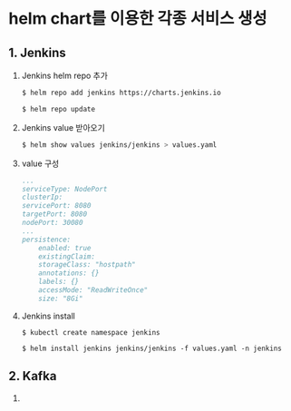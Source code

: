 # helm chart를 이용한 각종 서비스 생성

## 1. Jenkins
1. Jenkins helm repo 추가
    ```bash
    $ helm repo add jenkins https://charts.jenkins.io

    $ helm repo update
    ``` 

2. Jenkins value 받아오기
    ```bash
    $ helm show values jenkins/jenkins > values.yaml
    ```

3. value 구성
    ```yaml
    ...
    serviceType: NodePort
    clusterIp:
    servicePort: 8080
    targetPort: 8080
    nodePort: 30080
    ...
    persistence:
        enabled: true
        existingClaim:
        storageClass: "hostpath"
        annotations: {}
        labels: {}
        accessMode: "ReadWriteOnce"
        size: "8Gi"
    ```

4. Jenkins install
    ```
    $ kubectl create namespace jenkins

    $ helm install jenkins jenkins/jenkins -f values.yaml -n jenkins
    ```
## 2. Kafka
1. 
```bash

```